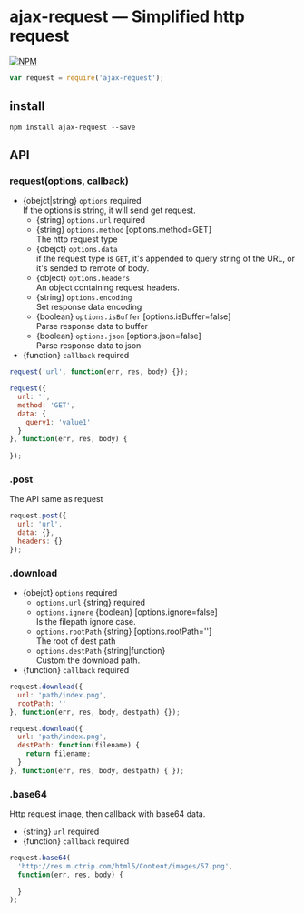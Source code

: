 # ajax-request — Simplified http request
[![NPM](https://nodei.co/npm/ajax-request.png?downloads=true&downloadRank=true&stars=true)](https://nodei.co/npm/ajax-request/)
```js
var request = require('ajax-request');
```

## install
```
npm install ajax-request --save
```

## API
### request(options, callback)
* {obejct|string} ``options`` required  
  If the options is string, it will send get request.
  * {string} ``options.url`` required
  * {string} ``options.method`` [options.method=GET]  
  The http request type
  * {obejct} ``options.data``  
  if the request type is `GET`, it's appended to query string of the URL, or it's sended to remote of body.
  * {object} ``options.headers``  
  An object containing request headers.
  * {string} ``options.encoding``  
  Set response data encoding
  * {boolean} ``options.isBuffer``  [options.isBuffer=false]  
  Parse response data to buffer
  * {boolean} ``options.json`` [options.json=false]  
  Parse response data to json
* {function} ``callback`` required

```js
request('url', function(err, res, body) {});

request({
  url: '',
  method: 'GET',
  data: {
    query1: 'value1'
  }
}, function(err, res, body) {
  
});
```

### .post
The API same as request
```js
request.post({
  url: 'url',
  data: {},
  headers: {}
});
```

### .download
* {obejct} ``options`` required
  * ``options.url`` {string} required
  * ``options.ignore`` {boolean} [options.ignore=false]  
  Is the filepath ignore case. 
  * ``options.rootPath`` {string} [options.rootPath='']  
  The root of dest path
  * ``options.destPath`` {string|function}  
  Custom the download path.
* {function} ``callback`` required

```js
request.download({
  url: 'path/index.png',
  rootPath: ''
}, function(err, res, body, destpath) {});

request.download({
  url: 'path/index.png',
  destPath: function(filename) {
    return filename;
  }
}, function(err, res, body, destpath) { });

```

### .base64
Http request image, then callback with base64 data.
* {string} ``url`` required
* {function} ``callback`` required

```js
request.base64(
  'http://res.m.ctrip.com/html5/Content/images/57.png', 
  function(err, res, body) {
  
  }
);
```